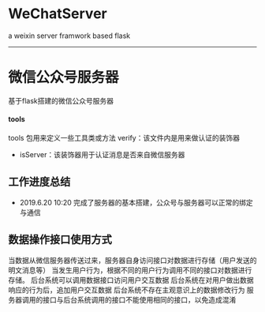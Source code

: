 # WeChatServer
a weixin server framwork based flask


----


# 微信公众号服务器
基于flask搭建的微信公众号服务器


#### tools
tools 包用来定义一些工具类或方法
verify：该文件内是用来做认证的装饰器
- isServer：该装饰器用于认证消息是否来自微信服务器


## 工作进度总结
- 2019.6.20 10:20  完成了服务器的基本搭建，公众号与服务器可以正常的绑定与通信

## 数据操作接口使用方式
当数据从微信服务器传送过来，服务器自身访问接口对数据进行存储（用户发送的明文消息等）
当发生用户行为，根据不同的用户行为调用不同的接口对数据进行存储。
后台系统可以调用数据接口访问用户交互数据
后台系统在对用户做出数据响应的行为后，追加用户交互数据
后台系统不存在主观意识上的数据修改行为
服务器调用的接口与后台系统调用的接口不能使用相同的接口，以免造成混淆
